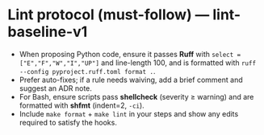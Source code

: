 # Lint protocol (must-follow) — lint-baseline-v1

- When proposing Python code, ensure it passes **Ruff** with `select = ["E","F","W","I","UP"]` and line-length 100, and is formatted with `ruff --config pyproject.ruff.toml format .`.
- Prefer auto-fixes; if a rule needs waiving, add a brief comment and suggest an ADR note.
- For Bash, ensure scripts pass **shellcheck** (severity ≥ warning) and are formatted with **shfmt** (indent=2, `-ci`).
- Include `make format` + `make lint` in your steps and show any edits required to satisfy the hooks.
